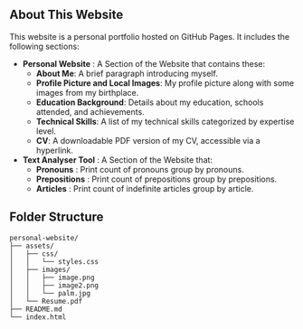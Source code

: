 ## About This Website

This website is a personal portfolio hosted on GitHub Pages. It includes the following sections:
- **Personal Website** : A Section of the Website that contains these:
  - **About Me**: A brief paragraph introducing myself.
  - **Profile Picture and Local Images**: My profile picture along with some images from my birthplace.
  - **Education Background**: Details about my education, schools attended, and achievements.
  - **Technical Skills**: A list of my technical skills categorized by expertise level.
  - **CV**: A downloadable PDF version of my CV, accessible via a hyperlink.
- **Text Analyser Tool** : A Section of the Website that:
  - **Pronouns** : Print count of pronouns group by pronouns.
  - **Prepositions** : Print count of prepositions group by prepositions.
  - **Articles** : Print count of indefinite articles group by article.

## Folder Structure

```
personal-website/
├── assets/
│   ├── css/
│   │   └── styles.css
│   ├── images/
│   │   ├── image.png
│   │   ├── image2.png
│   │   └── palm.jpg
│   └── Resume.pdf  
├── README.md
└── index.html
```







